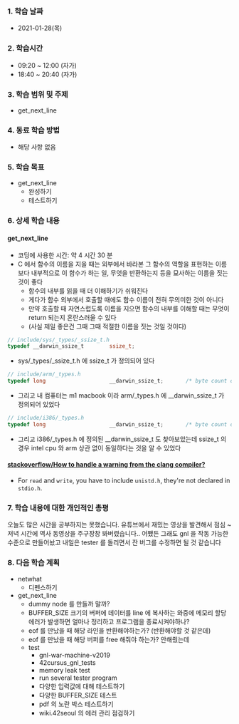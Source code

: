 ### 1. 학습 날짜

- 2021-01-28(목)

### 2. 학습시간

- 09:20 ~ 12:00 (자가)
- 18:40 ~ 20:40 (자가)

### 3. 학습 범위 및 주제

- get\_next\_line

### 4. 동료 학습 방법

- 해당 사항 없음

### 5. 학습 목표

- get\_next\_line
  - 완성하기
  - 테스트하기

### 6. 상세 학습 내용

#### get\_next\_line

- 코딩에 사용한 시간: 약 4 시간 30 분
- C 에서 함수의 이름을 지을 때는 외부에서 바라본 그 함수의 역할을 표현하는 이름보다 내부적으로 이 함수가 하는 일, 무엇을 반환하는지 등을 묘사하는 이름을 짓는 것이 좋다
  - 함수의 내부를 읽을 때 더 이해하기가 쉬워진다
  - 게다가 함수 외부에서 호출할 때에도 함수 이름이 전혀 무의미한 것이 아니다
  - 만약 호출할 때 자연스럽도록 이름을 지으면 함수의 내부를 이해할 때는 무엇이 return 되는지 혼란스러울 수 있다
  - (사실 제일 좋은건 그때 그때 적절한 이름을 짓는 것일 것이다)

```c
// include/sys/_types/_ssize_t.h
typedef __darwin_ssize_t        ssize_t;
```

- sys/\_types/\_ssize\_t.h 에 ssize\_t 가 정의되어 있다

```c
// include/arm/_types.h
typedef long                    __darwin_ssize_t;       /* byte count or error */
```

- 그리고 내 컴퓨터는 m1 macbook 이라 arm/\_types.h 에 \_\_darwin\_ssize\_t 가 정의되어 있었다

```c
// include/i386/_types.h
typedef long                    __darwin_ssize_t;       /* byte count or error */
```

- 그리고 i386/\_types.h 에 정의된 \_\_darwin\_ssize\_t 도 찾아보았는데 ssize\_t 의 경우 intel cpu 와 arm 상관 없이 동일하다는 것을 알 수 있었다

#### [stackoverflow/How to handle a warning from the clang compiler?](https://stackoverflow.com/questions/15296067/how-to-handle-a-warning-from-the-clang-compiler)

- For `read` and `write`, you have to include `unistd.h`, they're not declared in `stdio.h`.

### 7. 학습 내용에 대한 개인적인 총평

오늘도 많은 시간을 공부하지는 못했습니다. 유튜브에서 재밌는 영상을 발견해서 점심 ~ 저녁 시간에 역사 동영상을 주구장창 봐버렸습니다.. 어쨌든 그래도 gnl 을 작동 가능한 수준으로 만들어놨고 내일은 tester 를 돌리면서 잔 버그를 수정하면 될 것 같습니다

### 8. 다음 학습 계획

- netwhat
  - 디펜스하기
- get\_next\_line
  - dummy node 를 만들까 말까?
  - BUFFER\_SIZE 크기의 버퍼에 데이터를 line 에 복사하는 와중에 메모리 할당 에러가 발생하면 얼마나 정리하고 프로그램을 종료시켜야하나?
  - eof 를 만났을 때 해당 라인을 반환해야하는가? (반환해야할 것 같은데)
  - eof 를 만났을 때 해당 버퍼를 free 해줘야 하는가? 안해줬는데
  - test
    - gnl-war-machine-v2019
	- 42cursus\_gnl\_tests
    - memory leak test
    - run several tester program
    - 다양한 입력값에 대해 테스트하기
    - 다양한 BUFFER\_SIZE 테스트
    - pdf 의 노란 박스 테스트하기
    - wiki.42seoul 의 에러 관리 점검하기

